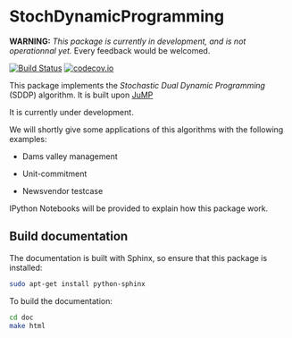 # StochDynamicProgramming



**WARNING:** *This package is currently in development, and is not operationnal yet.*
Every feedback would be welcomed.


[![Build Status](https://travis-ci.org/frapac/StochDynamicProgramming.svg?branch=master)](https://travis-ci.org/frapac/StochDynamicProgramming)
[![codecov.io](https://codecov.io/github/frapac/StochDynamicProgramming.jl/coverage.svg?branch=master)](https://codecov.io/github/frapac/StochDynamicProgramming.jl?branch=master)


This package implements the *Stochastic Dual Dynamic Programming* (SDDP) algorithm. It is built upon [JuMP](https://github.com/JuliaOpt/JuMP.jl)

It is currently under development.

We will shortly give some applications of this algorithms with the following examples:

- Dams valley management

- Unit-commitment

- Newsvendor testcase


IPython Notebooks will be provided to explain how this package work.


## Build documentation

The documentation is built with Sphinx, so ensure that this package is installed:

```bash
sudo apt-get install python-sphinx

```

To build the documentation:

```bash
cd doc
make html

```
